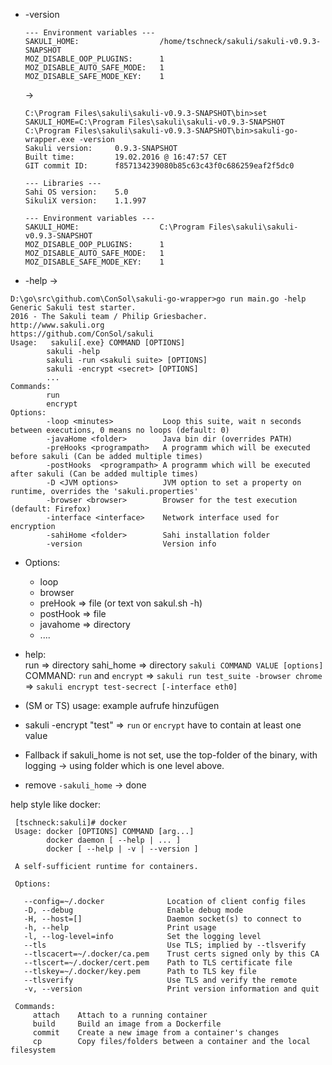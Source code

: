 * -version
    ```
    --- Environment variables ---
    SAKULI_HOME:                  /home/tschneck/sakuli/sakuli-v0.9.3-SNAPSHOT
    MOZ_DISABLE_OOP_PLUGINS:      1
    MOZ_DISABLE_AUTO_SAFE_MODE:   1
    MOZ_DISABLE_SAFE_MODE_KEY:    1
    ```
    ->
    ```
    C:\Program Files\sakuli\sakuli-v0.9.3-SNAPSHOT\bin>set SAKULI_HOME=C:\Program Files\sakuli\sakuli-v0.9.3-SNAPSHOT
  C:\Program Files\sakuli\sakuli-v0.9.3-SNAPSHOT\bin>sakuli-go-wrapper.exe -version
  Sakuli version:     0.9.3-SNAPSHOT
  Built time:         19.02.2016 @ 16:47:57 CET
  GIT commit ID:      f857134239080b85c63c43f0c686259eaf2f5dc0

  --- Libraries ---
  Sahi OS version:    5.0
  SikuliX version:    1.1.997

  --- Environment variables ---
  SAKULI_HOME:                  C:\Program Files\sakuli\sakuli-v0.9.3-SNAPSHOT
  MOZ_DISABLE_OOP_PLUGINS:      1
  MOZ_DISABLE_AUTO_SAFE_MODE:   1
  MOZ_DISABLE_SAFE_MODE_KEY:    1

    ```
* -help
->
 ```
 D:\go\src\github.com\ConSol\sakuli-go-wrapper>go run main.go -help
Generic Sakuli test starter.
2016 - The Sakuli team / Philip Griesbacher.
http://www.sakuli.org
https://github.com/ConSol/sakuli
Usage:   sakuli[.exe} COMMAND [OPTIONS]
         sakuli -help
         sakuli -run <sakuli suite> [OPTIONS]
         sakuli -encrypt <secret> [OPTIONS]
         ...
Commands:
         run
         encrypt
Options:
         -loop <minutes>           Loop this suite, wait n seconds between executions, 0 means no loops (default: 0)
         -javaHome <folder>        Java bin dir (overrides PATH)
         -preHooks <programpath>   A programm which will be executed before sakuli (Can be added multiple times)
         -postHooks  <programpath> A programm which will be executed after sakuli (Can be added multiple times)
         -D <JVM options>          JVM option to set a property on runtime, overrides the 'sakuli.properties'
         -browser <browser>        Browser for the test execution (default: Firefox)
         -interface <interface>    Network interface used for encryption
         -sahiHome <folder>        Sahi installation folder
         -version                  Version info
 ```
* Options:
    * loop
    * browser <browser>
    * preHook   => file   (or text von sakul.sh -h)
    * postHook  => file
    * javahome  => directory
    * ....
* help:   
    run => directory
    sahi_home => directory
    `sakuli COMMAND VALUE [options]`
    COMMAND: `run` and `encrypt`
        => `sakuli run test_suite -browser chrome`
        => `sakuli encrypt test-secrect [-interface eth0]`

* (SM or TS) usage: example aufrufe hinzufügen
* sakuli -encrypt "test" => `run` or `encrypt` have to contain at least one value
* Fallback if sakuli_home is not set, use the top-folder of the binary, with logging
  -> using folder which is one level above.
* remove `-sakuli_home`
  -> done


help style like docker:
```
 [tschneck:sakuli]# docker
 Usage: docker [OPTIONS] COMMAND [arg...]
        docker daemon [ --help | ... ]
        docker [ --help | -v | --version ]

 A self-sufficient runtime for containers.

 Options:

   --config=~/.docker              Location of client config files
   -D, --debug                     Enable debug mode
   -H, --host=[]                   Daemon socket(s) to connect to
   -h, --help                      Print usage
   -l, --log-level=info            Set the logging level
   --tls                           Use TLS; implied by --tlsverify
   --tlscacert=~/.docker/ca.pem    Trust certs signed only by this CA
   --tlscert=~/.docker/cert.pem    Path to TLS certificate file
   --tlskey=~/.docker/key.pem      Path to TLS key file
   --tlsverify                     Use TLS and verify the remote
   -v, --version                   Print version information and quit

 Commands:
     attach    Attach to a running container
     build     Build an image from a Dockerfile
     commit    Create a new image from a container's changes
     cp        Copy files/folders between a container and the local filesystem
```
